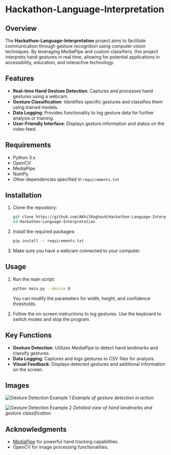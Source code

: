 # Hackathon-Language-Interpretation

## Overview

The **Hackathon-Language-Interpretation** project aims to facilitate communication through gesture recognition using computer vision techniques. By leveraging MediaPipe and custom classifiers, this project interprets hand gestures in real time, allowing for potential applications in accessibility, education, and interactive technology.

## Features

- **Real-time Hand Gesture Detection**: Captures and processes hand gestures using a webcam.
- **Gesture Classification**: Identifies specific gestures and classifies them using trained models.
- **Data Logging**: Provides functionality to log gesture data for further analysis or training.
- **User-Friendly Interface**: Displays gesture information and status on the video feed.

## Requirements

- Python 3.x
- OpenCV
- MediaPipe
- NumPy
- Other dependencies specified in `requirements.txt`

## Installation

1. Clone the repository:
   ```bash
   git clone https://github.com/AKhilRaghav0/Hackathon-Language-Interpretation.git
   cd Hackathon-Language-Interpretation
   ```

2. Install the required packages:
   ```bash
   pip install -r requirements.txt
   ```

3. Make sure you have a webcam connected to your computer.

## Usage

1. Run the main script:
   ```bash
   python main.py --device 0
   ```

   You can modify the parameters for width, height, and confidence thresholds.

2. Follow the on-screen instructions to log gestures. Use the keyboard to switch modes and stop the program.

## Key Functions

- **Gesture Detection**: Utilizes MediaPipe to detect hand landmarks and classify gestures.
- **Data Logging**: Captures and logs gestures to CSV files for analysis.
- **Visual Feedback**: Displays detected gestures and additional information on the screen.

## Images

![Gesture Detection Example 1](https://i.postimg.cc/Vk15TCwH/image.png)
*Example of gesture detection in action.*

![Gesture Detection Example 2](https://i.postimg.cc/CKR06hRQ/image.png)
*Detailed view of hand landmarks and gesture classification.*


## Acknowledgments

- [MediaPipe](https://google.github.io/mediapipe/) for powerful hand tracking capabilities.
- OpenCV for image processing functionalities.


